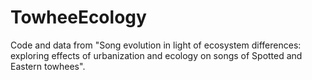 # TowheeEcology
Code and data from "Song evolution in light of ecosystem differences: exploring effects of urbanization and ecology on songs of Spotted and Eastern towhees".
